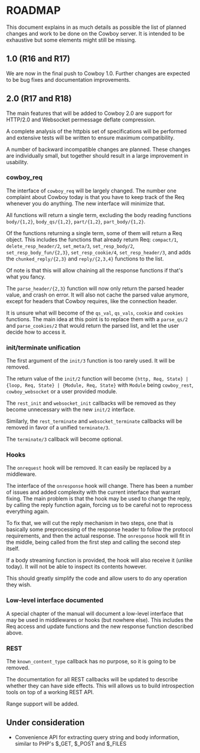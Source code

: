 ROADMAP
=======

This document explains in as much details as possible the
list of planned changes and work to be done on the Cowboy
server. It is intended to be exhaustive but some elements
might still be missing.

1.0 (R16 and R17)
-----------------

We are now in the final push to Cowboy 1.0. Further changes
are expected to be bug fixes and documentation improvements.

2.0 (R17 and R18)
-----------------

The main features that will be added to Cowboy 2.0 are support
for HTTP/2.0 and Websocket permessage deflate compression.

A complete analysis of the httpbis set of specifications
will be performed and extensive tests will be written to
ensure maximum compatibility.

A number of backward incompatible changes are planned. These
changes are individually small, but together should result
in a large improvement in usability.

### cowboy_req

The interface of `cowboy_req` will be largely changed. The
number one complaint about Cowboy today is that you have
to keep track of the Req whenever you do anything. The new
interface will minimize that.

All functions will return a single term, excluding the body
reading functions `body/{1,2}`, `body_qs/{1,2}`, `part/{1,2}`,
`part_body/{1,2}`.

Of the functions returning a single term, some of them will
return a Req object. This includes the functions that already
return Req: `compact/1`, `delete_resp_header/2`, `set_meta/3`,
`set_resp_body/2`, `set_resp_body_fun/{2,3}`, `set_resp_cookie/4`,
`set_resp_header/3`, and adds the `chunked_reply/{2,3}` and
`reply/{2,3,4}` functions to the list.

Of note is that this will allow chaining all the response
functions if that's what you fancy.

The `parse_header/{2,3}` function will now only return the
parsed header value, and crash on error. It will also not
cache the parsed value anymore, except for headers that Cowboy
requires, like the connection header.

It is unsure what will become of the `qs_val`, `qs_vals`,
`cookie` and `cookies` functions. The main idea at this point
is to replace them with a `parse_qs/2` and `parse_cookies/2`
that would return the parsed list, and let the user decide
how to access it.

### init/terminate unification

The first argument of the `init/3` function is too rarely used.
It will be removed.

The return value of the `init/2` function will become
`{http, Req, State} | {loop, Req, State} | {Module, Req, State}`
with `Module` being `cowboy_rest`, `cowboy_websocket` or a
user provided module.

The `rest_init` and `websocket_init` callbacks will be removed
as they become unnecessary with the new `init/2` interface.

Similarly, the `rest_terminate` and `websocket_terminate`
callbacks will be removed in favor of a unified `terminate/3`.

The `terminate/3` callback will become optional.

### Hooks

The `onrequest` hook will be removed. It can easily be replaced
by a middleware.

The interface of the `onresponse` hook will change. There has
been a number of issues and added complexity with the current
interface that warrant fixing. The main problem is that the
hook may be used to change the reply, by calling the reply
function again, forcing us to be careful not to reprocess
everything again.

To fix that, we will cut the reply mechanism in two steps,
one that is basically some preprocessing of the response
header to follow the protocol requirements, and then the
actual response. The `onresponse` hook will fit in the
middle, being called from the first step and calling the
second step itself.

If a body streaming function is provided, the hook will
also receive it (unlike today). It will not be able to
inspect its contents however.

This should greatly simplify the code and allow users to
do any operation they wish.

### Low-level interface documented

A special chapter of the manual will document a low-level
interface that may be used in middlewares or hooks (but
nowhere else). This includes the Req access and update
functions and the new response function described above.

### REST

The `known_content_type` callback has no purpose, so it
is going to be removed.

The documentation for all REST callbacks will be updated
to describe whether they can have side effects. This will
allows us to build introspection tools on top of a working
REST API.

Range support will be added.

Under consideration
-------------------

 *  Convenience API for extracting query string and body
    information, similar to PHP's $_GET, $_POST and $_FILES
